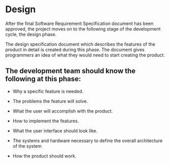 # Design
After the final Software Requirement Specification document has been approved, the project moves on to the following stage of the development cycle, the design phase.

The design specification document which describes the features of the product in detail is created during this phase. The document gives programmers an idea of what they would need to start creating the product.

## The development team should know the following at this phase:

* Why a specific feature is needed.

* The problems the feature will solve.

* What the user will accomplish with the product.

* How to implement the features.

* What the user interface should look like.

* The systems and hardware necessary to define the overall architecture of the system

* How the product should work.